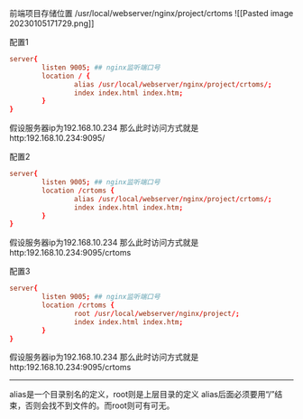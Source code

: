 前端项目存储位置
/usr/local/webserver/nginx/project/crtoms
![[Pasted image 20230105171729.png]]

配置1
```conf
server{
        listen 9005; ## nginx监听端口号
        location / {
                alias /usr/local/webserver/nginx/project/crtoms/;
                index index.html index.htm;
        }
}
```
假设服务器ip为192.168.10.234
那么此时访问方式就是http:192.168.10.234:9095/

配置2
```conf
server{
        listen 9005; ## nginx监听端口号
        location /crtoms {
                alias /usr/local/webserver/nginx/project/crtoms/;
                index index.html index.htm;
        }
}
```
假设服务器ip为192.168.10.234
那么此时访问方式就是http:192.168.10.234:9095/crtoms

配置3
```conf
server{
        listen 9005; ## nginx监听端口号
        location /crtoms {
                root /usr/local/webserver/nginx/project/;
                index index.html index.htm;
        }
}
```
假设服务器ip为192.168.10.234
那么此时访问方式就是http:192.168.10.234:9095/crtoms
***
alias是一个目录别名的定义，root则是上层目录的定义
alias后面必须要用“/”结束，否则会找不到文件的。而root则可有可无。